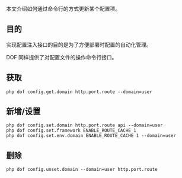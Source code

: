 本文介绍如何通过命令行的方式更新某个配置项。

## 目的

实现配置注入接口的目的是为了方便部署时配置的自动化管理。

DOF 同样提供了对配置文件的操作命令行接口。

## 获取

``` shell
php dof config.get.domain http.port.route --domain=user
```

## 新增/设置

``` shell
php dof config.set.domain http.port.route api --domain=user
php dof config.set.framework ENABLE_ROUTE_CACHE 1
php dof config.set.env.domain ENABLE_ROUTE_CACHE 1 --domain=user
```

## 删除

``` shell
php dof config.unset.domain --domain=user http.port.route
```
